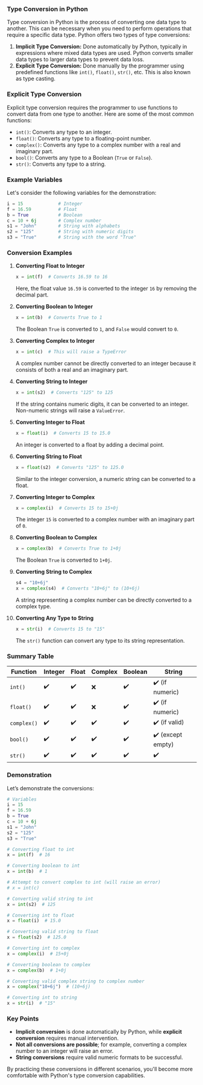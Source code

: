 ### Type Conversion in Python

Type conversion in Python is the process of converting one data type to another. This can be necessary when you need to perform operations that require a specific data type. Python offers two types of type conversions:

1. **Implicit Type Conversion:** Done automatically by Python, typically in expressions where mixed data types are used. Python converts smaller data types to larger data types to prevent data loss.
2. **Explicit Type Conversion:** Done manually by the programmer using predefined functions like `int()`, `float()`, `str()`, etc. This is also known as type casting.

### Explicit Type Conversion

Explicit type conversion requires the programmer to use functions to convert data from one type to another. Here are some of the most common functions:

- `int()`: Converts any type to an integer.
- `float()`: Converts any type to a floating-point number.
- `complex()`: Converts any type to a complex number with a real and imaginary part.
- `bool()`: Converts any type to a Boolean (`True` or `False`).
- `str()`: Converts any type to a string.

### Example Variables
Let's consider the following variables for the demonstration:
```python
i = 15             # Integer
f = 16.59          # Float
b = True           # Boolean
c = 10 + 6j        # Complex number
s1 = "John"        # String with alphabets
s2 = "125"         # String with numeric digits
s3 = "True"        # String with the word "True"
```

### Conversion Examples

1. **Converting Float to Integer**
   ```python
   x = int(f)  # Converts 16.59 to 16
   ```
   Here, the float value `16.59` is converted to the integer `16` by removing the decimal part.

2. **Converting Boolean to Integer**
   ```python
   x = int(b)  # Converts True to 1
   ```
   The Boolean `True` is converted to `1`, and `False` would convert to `0`.

3. **Converting Complex to Integer**
   ```python
   x = int(c)  # This will raise a TypeError
   ```
   A complex number cannot be directly converted to an integer because it consists of both a real and an imaginary part.

4. **Converting String to Integer**
   ```python
   x = int(s2)  # Converts "125" to 125
   ```
   If the string contains numeric digits, it can be converted to an integer. Non-numeric strings will raise a `ValueError`.

5. **Converting Integer to Float**
   ```python
   x = float(i)  # Converts 15 to 15.0
   ```
   An integer is converted to a float by adding a decimal point.

6. **Converting String to Float**
   ```python
   x = float(s2)  # Converts "125" to 125.0
   ```
   Similar to the integer conversion, a numeric string can be converted to a float.

7. **Converting Integer to Complex**
   ```python
   x = complex(i)  # Converts 15 to 15+0j
   ```
   The integer `15` is converted to a complex number with an imaginary part of `0`.

8. **Converting Boolean to Complex**
   ```python
   x = complex(b)  # Converts True to 1+0j
   ```
   The Boolean `True` is converted to `1+0j`.

9. **Converting String to Complex**
   ```python
   s4 = "10+6j"
   x = complex(s4)  # Converts "10+6j" to (10+6j)
   ```
   A string representing a complex number can be directly converted to a complex type.

10. **Converting Any Type to String**
    ```python
    x = str(i)  # Converts 15 to "15"
    ```
    The `str()` function can convert any type to its string representation.

### Summary Table

| Function | Integer | Float | Complex | Boolean | String |
|----------|---------|-------|---------|---------|--------|
| `int()`  | ✔️       | ✔️     | ❌       | ✔️       | ✔️ (if numeric) |
| `float()`| ✔️       | ✔️     | ❌       | ✔️       | ✔️ (if numeric) |
| `complex()`| ✔️    | ✔️     | ✔️       | ✔️       | ✔️ (if valid) |
| `bool()` | ✔️       | ✔️     | ✔️       | ✔️       | ✔️ (except empty) |
| `str()`  | ✔️       | ✔️     | ✔️       | ✔️       | ✔️     |

### Demonstration

Let’s demonstrate the conversions:

```python
# Variables
i = 15
f = 16.59
b = True
c = 10 + 6j
s1 = "John"
s2 = "125"
s3 = "True"

# Converting float to int
x = int(f)  # 16

# Converting boolean to int
x = int(b)  # 1

# Attempt to convert complex to int (will raise an error)
# x = int(c)

# Converting valid string to int
x = int(s2)  # 125

# Converting int to float
x = float(i)  # 15.0

# Converting valid string to float
x = float(s2)  # 125.0

# Converting int to complex
x = complex(i)  # 15+0j

# Converting boolean to complex
x = complex(b)  # 1+0j

# Converting valid complex string to complex number
x = complex("10+6j")  # (10+6j)

# Converting int to string
x = str(i)  # "15"
```

### Key Points
- **Implicit conversion** is done automatically by Python, while **explicit conversion** requires manual intervention.
- **Not all conversions are possible**; for example, converting a complex number to an integer will raise an error.
- **String conversions** require valid numeric formats to be successful.

By practicing these conversions in different scenarios, you'll become more comfortable with Python's type conversion capabilities.
